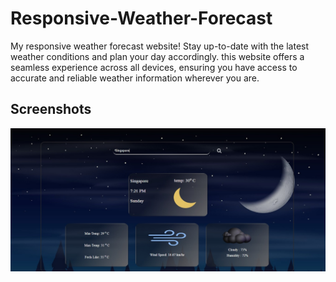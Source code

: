 # Responsive-Weather-Forecast
My responsive weather forecast website! Stay up-to-date with the latest weather conditions and plan your day accordingly. this website offers a seamless experience across all devices, ensuring you have access to accurate and reliable weather information wherever you are.


## Screenshots

![App Screenshot](screenshots/screenshot_1.jpg)

